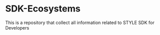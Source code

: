 # SDK-Ecosystems
This is a repository that collect all information related to STYLE SDK for Developers 
